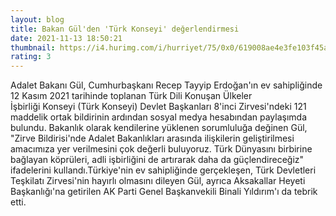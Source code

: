 ```yaml
--- 
layout: blog
title: Bakan Gül'den 'Türk Konseyi' değerlendirmesi
date: 2021-11-13 18:50:21
thumbnail: https://i4.hurimg.com/i/hurriyet/75/0x0/619008ae4e3fe103f45ab4b7.jpg
rating: 3
---
```

Adalet Bakanı Gül, Cumhurbaşkanı Recep Tayyip Erdoğan'ın ev sahipliğinde 12 Kasım 2021 tarihinde toplanan Türk Dili Konuşan Ülkeler İşbirliği Konseyi (Türk Konseyi) Devlet Başkanları 8'inci Zirvesi'ndeki 121 maddelik ortak bildirinin ardından sosyal medya hesabından paylaşımda bulundu. Bakanlık olarak kendilerine yüklenen sorumluluğa değinen Gül, "Zirve Bildirisi'nde Adalet Bakanlıkları arasında ilişkilerin geliştirilmesi amacımıza yer verilmesini çok değerli buluyoruz. Türk Dünyasını birbirine bağlayan köprüleri, adli işbirliğini de artırarak daha da güçlendireceğiz" ifadelerini kullandı.Türkiye'nin ev sahipliğinde gerçekleşen, Türk Devletleri Teşkilatı Zirvesi'nin hayırlı olmasını dileyen Gül, ayrıca Aksakallar Heyeti Başkanlığı'na getirilen AK Parti Genel Başkanvekili Binali Yıldırım'ı da tebrik etti.